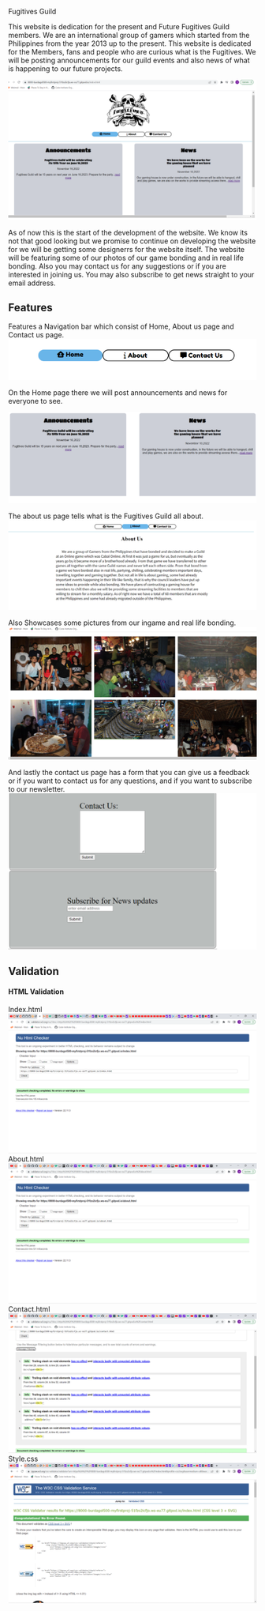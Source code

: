 Fugitives Guild

This website is dedication for the present and Future Fugitives Guild members. We are an international group of gamers which started from the Philippines from the year 2013 up to the present. This website is dedicated for the Members, fans and people who are curious what is the Fugitives. We will be posting announcements for our guild events and also news of what is happening to our future projects.

<img src="docs/fugi.png">

As of now this is the start of the development of the website. We know its not that good looking but we promise to continue on developing the website for we will be getting some designerrs for the website itself. The website will be featuring some of our photos of our game bonding and in real life bonding. Also you may contact us for any suggestions or if you are interested in joining us. You may also subscribe to get news straight to your email address.

<h2>Features</h2>
Features a Navigation bar which consist of Home, About us page and Contact us page.  
<img src="docs/nav bar.png">

On the Home page there we will post announcements and news for everyone to see.

<img src="docs/home.png">

The about us page tells what is the Fugitives Guild all about. 
<img src="docs/about.png">

Also Showcases some pictures from our ingame and real life bonding.
<img src="docs/pics.png">

And lastly the contact us page has a form that you can give us a feedback or if you want to contact us for any questions, and if you want to subscribe to our newsletter. 
<img src="docs/contact.png">

<h2>Validation</h2>
<h4> HTML Validation</h4>
Index.html
<br/>
<img src="docs/validation.png">
<br/>
About.html
<img src="docs/aboutvalidation.png">
<br/>
Contact.html
<img src="docs/contactvalidation.png">
<br/>
Style.css
<img src="docs/css validation.png">
